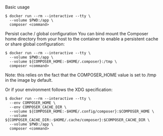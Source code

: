 Basic usage
```
$ docker run --rm --interactive --tty \
  --volume $PWD:/app \
  composer <command>
```
Persist cache / global configuration
You can bind mount the Composer home directory from your host to the container to enable a persistent cache or share global configuration:
```
$ docker run --rm --interactive --tty \
  --volume $PWD:/app \
  --volume ${COMPOSER_HOME:-$HOME/.composer}:/tmp \
  composer <command>
```
Note: this relies on the fact that the COMPOSER_HOME value is set to /tmp in the image by default.

Or if your environment follows the XDG specification:
```
$ docker run --rm --interactive --tty \
  --env COMPOSER_HOME \
  --env COMPOSER_CACHE_DIR \
  --volume ${COMPOSER_HOME:-$HOME/.config/composer}:$COMPOSER_HOME \
  --volume ${COMPOSER_CACHE_DIR:-$HOME/.cache/composer}:$COMPOSER_CACHE_DIR \
  --volume $PWD:/app \
  composer <command>
```
